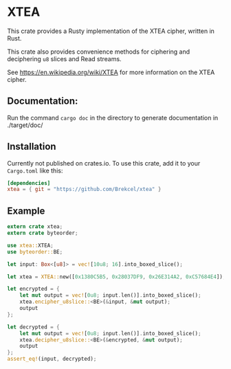 # XTEA
This crate provides a Rusty implementation of the XTEA cipher, written in Rust.

This crate also provides convenience methods for ciphering and deciphering `u8` slices
and Read streams.

See <https://en.wikipedia.org/wiki/XTEA> for more information on the XTEA cipher.

## Documentation:

Run the command `cargo doc` in the directory to generate documentation in ./target/doc/

## Installation

Currently not published on crates.io. To use this crate, add it to your `Cargo.toml` like this:

```toml
[dependencies]
xtea = { git = "https://github.com/Brekcel/xtea" }
```

## Example

```rust
extern crate xtea;
extern crate byteorder;

use xtea::XTEA;
use byteorder::BE;

let input: Box<[u8]> = vec![10u8; 16].into_boxed_slice();

let xtea = XTEA::new([0x1380C5B5, 0x28037DF9, 0x26E314A2, 0xC57684E4]);

let encrypted = {
	let mut output = vec![0u8; input.len()].into_boxed_slice();
	xtea.encipher_u8slice::<BE>(&input, &mut output);
	output
};

let decrypted = {
	let mut output = vec![0u8; input.len()].into_boxed_slice();
	xtea.decipher_u8slice::<BE>(&encrypted, &mut output);
	output
};
assert_eq!(input, decrypted);
```